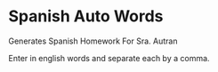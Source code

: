 # Spanish Auto Words
Generates Spanish Homework For Sra. Autran

Enter in english words and separate each by a comma.
